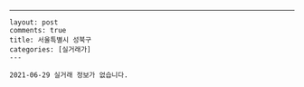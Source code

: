 ---
    layout: post
    comments: true
    title: 서울특별시 성북구
    categories: [실거래가]
    ---

    2021-06-29 실거래 정보가 없습니다.

    